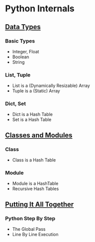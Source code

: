 # Python Internals

## [Data Types](https://github.com/ByteAcademy-Curriculum/Data-Science/blob/master/Slides/Phase%201/Week%201/Slides/Introduction-To-Python/Hello-World.md)

### Basic Types
* Integer, Float
* Boolean
* String

### List, Tuple
* List is a (Dynamically Resizable) Array
* Tuple is a (Static) Array

### Dict, Set
* Dict is a Hash Table
* Set is a Hash Table

## [Classes and Modules](...)
### Class
* Class is a Hash Table
### Module
* Module is a HashTable
* Recursive Hash Tables

## [Putting It All Together](https://github.com/ByteAcademy-Curriculum/Data-Science/blob/master/Slides/Phase%201/Week%201/Slides/Introduction-To-Python/Data-Types.md)
### Python Step By Step
* The Global Pass
* Line By Line Execution
